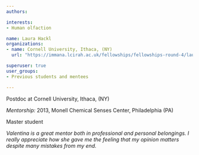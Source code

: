 ```yaml
---
authors:

interests:
- Human olfaction

name: Laura Hackl
organizations:
- name: Cornell University, Ithaca, (NY)
  url: "https://immana.lcirah.ac.uk/fellowships/fellowships-round-4/laura-hackl"

superuser: true
user_groups:
- Previous students and mentees

---
```

Postdoc at Cornell University, Ithaca, (NY)

*Mentorship:*
2013, Monell Chemical Senses Center, Philadelphia (PA)

Master student 

*Valentina is a great mentor both in professional and personal belongings. I really appreciate how she gave me the feeling that my opinion matters despite many mistakes from my end.*

